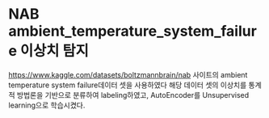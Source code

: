 # NAB ambient_temperature_system_failure 이상치 탐지

https://www.kaggle.com/datasets/boltzmannbrain/nab 사이트의 ambient temperature system failure데이터 셋을 사용하였다
해당 데이터 셋의 이상치를 통계적 방법론을 기반으로 분류하여 labeling하였고, AutoEncoder를 Unsupervised learning으로 학습시켰다.
